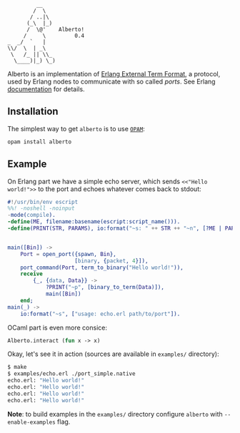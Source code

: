 ```
         __
        /  \
       / ..|\
      (_\  |_)
      /  \@'    Alberto!
     /     \         0.4
_  _/  `   |
\\/  \  | _\
 \   /_ || \\_
  \____)|_) \_)
```

Alberto is an implementation of
[Erlang External Term Format](http://erlang.org/doc/apps/erts/erl_ext_dist.html),
a protocol, used by Erlang nodes to communicate with so called *ports*. See
Erlang [documentation](http://www.erlang.org/doc/tutorial/c_port.html) for
details.

Installation
------------

The simplest way to get `alberto` is to use [`OPAM`](http://opam.ocamlpro.com):

```bash
opam install alberto
```

Example
-------

On Erlang part we have a simple echo server, which sends `<<"Hello world!">>`
to the port and echoes whatever comes back to stdout:

```erlang
#!/usr/bin/env escript
%%! -noshell -noinput
-mode(compile).
-define(ME, filename:basename(escript:script_name())).
-define(PRINT(STR, PARAMS), io:format("~s: " ++ STR ++ "~n", [?ME | PARAMS])).


main([Bin]) ->
    Port = open_port({spawn, Bin},
                     [binary, {packet, 4}]),
    port_command(Port, term_to_binary("Hello world!")),
    receive
        {_, {data, Data}} ->
            ?PRINT("~p", [binary_to_term(Data)]),
            main([Bin])
    end;
main(_) ->
    io:format("~s", ["usage: echo.erl path/to/port"]).
```

OCaml part is even more consice:

```ocaml
Alberto.interact (fun x -> x)
```

Okay, let's see it in action (sources are available in `examples/` directory):

```bash
$ make
$ examples/echo.erl ./port_simple.native
echo.erl: "Hello world!"
echo.erl: "Hello world!"
echo.erl: "Hello world!"
echo.erl: "Hello world!"
```

**Note**: to build examples in the `examples/` directory configure
`alberto` with `--enable-examples` flag.
